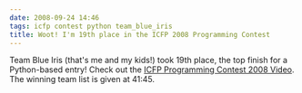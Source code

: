 ```yaml
---
date: 2008-09-24 14:46
tags: icfp contest python team_blue_iris
title: Woot! I'm 19th place in the ICFP 2008 Programming Contest
---
```


Team Blue Iris (that's me and my kids!) took 19th place, the top finish for a
Python-based entry! Check out the
[ICFP Programming Contest 2008 Video](http://video.google.com/videoplay?docid=-4697764813432201693).
The winning team list is given at 41:45.
